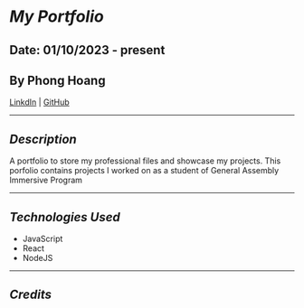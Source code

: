 # **_My Portfolio_**

## Date: 01/10/2023 - present

## By Phong Hoang

[LinkdIn](https://www.linkedin.com/in/phong-hoang-2a8659265/) | [GitHub](https://github.com/hoang-p6)

---

## **_Description_**

A portfolio to store my professional files and showcase my projects. This porfolio contains projects I worked on as a student of General Assembly Immersive Program

---

## **_Technologies Used_**

- JavaScript
- React
- NodeJS

---

## _Credits_
